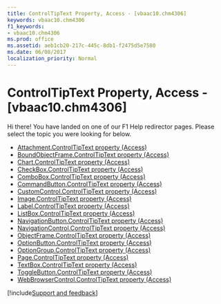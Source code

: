 ```yaml
---
title: ControlTipText Property, Access - [vbaac10.chm4306]
keywords: vbaac10.chm4306
f1_keywords:
- vbaac10.chm4306
ms.prod: office
ms.assetid: aeb1cb20-217c-445c-8db1-f2475d5e7580
ms.date: 06/08/2017
localization_priority: Normal
---
```



# ControlTipText Property, Access - [vbaac10.chm4306]

Hi there! You have landed on one of our F1 Help redirector pages. Please select the topic you were looking for below.

- [Attachment.ControlTipText property (Access)](http://msdn.microsoft.com/library/c5dd9325-b545-d25e-10bf-7d58f7806e04%28Office.15%29.aspx)
- [BoundObjectFrame.ControlTipText property (Access)](http://msdn.microsoft.com/library/a6bf0845-9733-193d-e02a-b1dc90802b02%28Office.15%29.aspx)
- [Chart.ControlTipText property (Access)](../api/access.chart.md)
- [CheckBox.ControlTipText property (Access)](http://msdn.microsoft.com/library/b37aaf1a-a436-636c-f529-85720810aec0%28Office.15%29.aspx)
- [ComboBox.ControlTipText property (Access)](http://msdn.microsoft.com/library/8562dde5-4bc7-92fb-347b-dd45e0eb413a%28Office.15%29.aspx)
- [CommandButton.ControlTipText property (Access)](http://msdn.microsoft.com/library/394aecbe-0053-d114-1804-c4ee6a9749d0%28Office.15%29.aspx)
- [CustomControl.ControlTipText property (Access)](http://msdn.microsoft.com/library/40564070-a355-632b-0578-0bd98f1ccc53%28Office.15%29.aspx)
- [Image.ControlTipText property (Access)](http://msdn.microsoft.com/library/13a3cadf-8a2e-3407-5fa8-d76e3b2c9cac%28Office.15%29.aspx)
- [Label.ControlTipText property (Access)](http://msdn.microsoft.com/library/40f37cf5-8e3a-7b3a-8692-57fe8abc6004%28Office.15%29.aspx)
- [ListBox.ControlTipText property (Access)](http://msdn.microsoft.com/library/27abccf5-e3f2-2c0c-06ee-4160eb447374%28Office.15%29.aspx)
- [NavigationButton.ControlTipText property (Access)](http://msdn.microsoft.com/library/25ffbfdf-58e6-0bc0-a2b8-c4e94f85b864%28Office.15%29.aspx)
- [NavigationControl.ControlTipText property (Access)](http://msdn.microsoft.com/library/3952c7f5-e5d1-7a7d-3187-d4c327a33fe0%28Office.15%29.aspx)
- [ObjectFrame.ControlTipText property (Access)](http://msdn.microsoft.com/library/6b2bf5d6-fa3d-149c-1fb7-178c8bf1cd9b%28Office.15%29.aspx)
- [OptionButton.ControlTipText property (Access)](http://msdn.microsoft.com/library/4a2ff101-e8dc-cc96-abb7-7b66c2c8e74d%28Office.15%29.aspx)
- [OptionGroup.ControlTipText property (Access)](http://msdn.microsoft.com/library/21069dcf-9841-6548-6c5d-3793b73af1e3%28Office.15%29.aspx)
- [Page.ControlTipText property (Access)](http://msdn.microsoft.com/library/9903da60-7af6-c257-6eeb-ff2e77ac96e0%28Office.15%29.aspx)
- [TextBox.ControlTipText property (Access)](http://msdn.microsoft.com/library/a63f3624-8f31-97f6-c2cb-8c34c82c825b%28Office.15%29.aspx)
- [ToggleButton.ControlTipText property (Access)](http://msdn.microsoft.com/library/b15ebb7a-70cd-1a0c-cdfc-17cbd965e8f6%28Office.15%29.aspx)
- [WebBrowserControl.ControlTipText property (Access)](http://msdn.microsoft.com/library/2b738920-d982-388c-7c37-cf3e3d8dc741%28Office.15%29.aspx)

[!include[Support and feedback](~/includes/feedback-boilerplate.md)]
